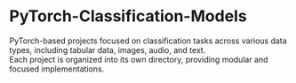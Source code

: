 # PyTorch-Classification-Models
PyTorch-based projects focused on classification tasks across various data types, including tabular data, images, audio, and text.  
Each project is organized into its own directory, providing modular and focused implementations.​
